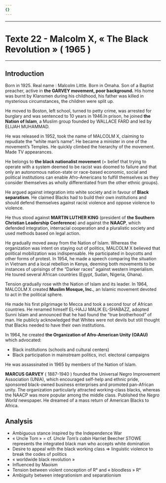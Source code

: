```yaml
---
{}
---
```

***
# Texte 22 - Malcolm X, « The Black Revolution » ( 1965 )
***
## Introduction 

Born in 1925. Real name : Malcolm Little. Born in Omaha. Son of a Baptist preacher, active in **the GARVEY movement, poor background.** His home was burnt by Klansmen during his childhood, his father was killed in mysterious circumstances, the children were split up.

He moved to Boston, left school, turned to petty crime, was arrested for burglary and was sentenced to 10 years in 1946.In prison, he joined **the** **Nation of Islam**, a Muslim group founded by WALLACE FARD and led by ELIJAH MUHAMMAD.

He was released in 1952, took the name of MALCOLM X, claiming to repudiate the “white man’s name”. He became a minister in one of the movement’s Temples. He quickly climbed the hierarchy of the movement. Made TV appearances.

He belongs to **the black nationalist movement** (= belief that trying to operate with a system deemed to be racist was doomed to failure and that only an autonomous nation-state or race-based economic, social and political institutions can enable Afro-Americans to fulfill themselves as they consider themselves as wholly differentiated from the other ethnic groups).

He argued against integration into white society and in favour of **Black separatism**. He claimed Blacks had to build their own institutions and should defend themselves against racist violence and oppose violence to violence.

He thus stood against **MARTIN LUTHER KING** (president of **the Southern Christian Leadership Conference**) and against the **NAACP**, which defended integration, interracial cooperation and a pluralistic society and used methods based on legal action.

He gradually moved away from the Nation of Islam. Whereas the organization was intent on staying out of politics, MALCOLM X believed that political mobilization was indispensable. He participated in boycotts and other forms of protest. In 1954, he made a speech comparing the situation in Vietnam and a local rebellion in Kenya, deeming both movements to be instances of uprisings of the “Darker races” against western imperialism. He toured several African countries (Egypt, Sudan, Nigeria, Ghana).

Tension gradually rose with the Nation of Islam and its leader. In 1964, MALCOLM X created **Muslim Mosque, Inc.**, an Islamic movement devoted to act in the political sphere.

He made his first pilgrimage to Mecca and took a second tour of African countries. He renamed himself EL-HAJJ MALIK EL-SHABAZZ, adopted Sunni Islam and announced that he had found the “true brotherhood” of man. He publicly acknowledged that Whites were not devils but still thought that Blacks needed to have their own institutions.

In 1964, he created **the Organization of Afro-American Unity (OAAU)** which advocated:
- Black institutions (schools and cultural centers)
- Black participation in mainstream politics, incl. electoral campaigns

He was assassinated in 1965 by members of the Nation of Islam.

**MARCUS GARVEY** ( 1887-1940 ) founded the Universal Negro Improvement Association (UNIA), which encouraged self-help and ethnic pride, sponsored black-owned business enterprises and promoted pan-African unity. The organization particularly attracted working-class blacks, whereas the NAACP was more popular among the middle class. Published the _Negro World_ newspaper. He dreamed of a mass return of American Blacks to Africa.
## Analysis 

- Ambiguous stance inspired by the Independence War 
- « Uncle Tom » = cf. *Uncle Tom’s cabin* Harriet Beecher STOWE represents the integrated black man who accepts white domination 
- Desire to appeal with the black working class ⇒ linguistic violence to break the codes of politics 
- « worldwide black revolution » 
- Influenced by Maoism 
- Tension between violent conception of R° and « bloodless » R° 
- Ambiguity between integrationism and separationism 

